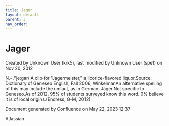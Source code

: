 ```yaml
---
title: Jager
layout: default
parent: J
nav_order:
---
```


# Jager

Created by  Unknown User (krk5), last modified by  Unknown User (spe1) on Nov 20, 2012

N.- /'je:gər/ A clip for &quot;Jagermeister,&quot; a licorice-flavored liquor.Source: Dictionary of Geneseo English, Fall 2006, WinkelmanAn alternative spelling of this may include the umlaut, as in German: Jäger.Not specific to Geneseo.As of 2012, 95% of students surveyed know this word. 0% believe it is of local origins.(Endress, G-M, 2012)

Document generated by Confluence on May 22, 2023 12:37

Atlassian
